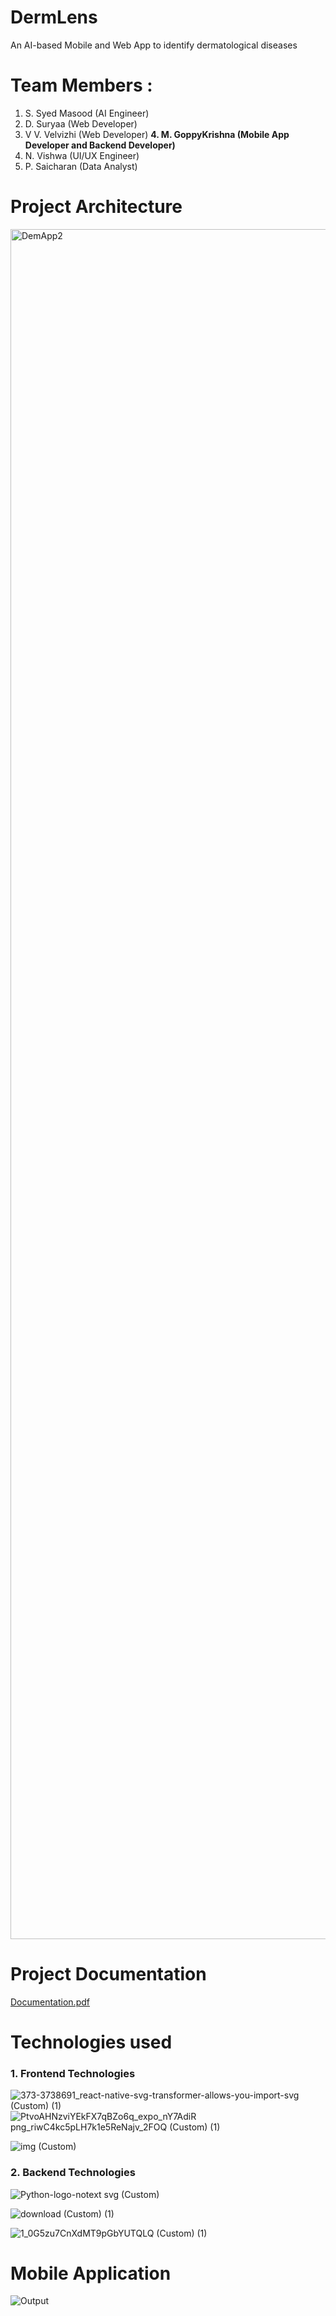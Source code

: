 # DermLens
An AI-based Mobile and Web App to identify dermatological
diseases

# Team Members : 
1. S. Syed Masood (AI Engineer) 
2. D. Suryaa (Web Developer)
3. V V. Velvizhi (Web Developer) 
**4. M. GoppyKrishna (Mobile App Developer and Backend Developer)**
5. N. Vishwa (UI/UX Engineer)
6. P. Saicharan (Data Analyst)

# Project Architecture
<img width="2736" alt="DemApp2" src="https://github.com/GoppyKrishna-77/DermLens/assets/83293163/97e8bd50-740d-4eb2-83f5-ef0e3a69dd6b">

# Project Documentation
[Documentation.pdf](https://github.com/GoppyKrishna-77/DermLens/blob/main/Documentation.pdf)

# Technologies used
### 1. Frontend Technologies
  
![373-3738691_react-native-svg-transformer-allows-you-import-svg (Custom) (1)](https://github.com/GoppyKrishna-77/DermLens/assets/83293163/69e0fd3e-673c-4fe6-acf7-af88b188e59f)
![PtvoAHNzviYEkFX7qBZo6q_expo_nY7AdiR png_riwC4kc5pLH7k1e5ReNajv_2FOQ (Custom) (1)](https://github.com/GoppyKrishna-77/DermLens/assets/83293163/0a426c8a-f1f9-4de9-b075-5ca7b62e8544)

![img (Custom)](https://github.com/GoppyKrishna-77/DermLens/assets/83293163/f36f7f8f-f48d-472a-bc41-b608417749f4)

### 2. Backend Technologies

![Python-logo-notext svg (Custom)](https://github.com/GoppyKrishna-77/DermLens/assets/83293163/a05685f5-0402-4a80-a6b6-458411f57a14)

![download (Custom) (1)](https://github.com/GoppyKrishna-77/DermLens/assets/83293163/25a2d221-29a7-4ee1-aa00-f4cc2bbc46c5)

![1_0G5zu7CnXdMT9pGbYUTQLQ (Custom) (1)](https://github.com/GoppyKrishna-77/DermLens/assets/83293163/17af2156-c0a1-47ed-afa1-b7e3f58aa4ce)

# Mobile Application
![Output](https://github.com/GoppyKrishna-77/DermLens/assets/83293163/778deb10-7f27-4e91-8ba7-56fd206c8c4f)

